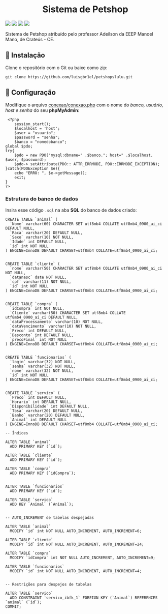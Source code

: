 <h1 align="center">Sistema de Petshop</h1>

<a href="https://www.php.net/downloads"><img src="https://img.shields.io/badge/PHP-v8.0.2-blue"></a>
<a href="https://pt.wikipedia.org/wiki/HTML5"><img src="https://img.shields.io/badge/HTML-v5-yellow"></a>
<a href="https://pt.wikipedia.org/wiki/CSS3"><img src="https://img.shields.io/badge/CSS-v3-red"></a>
<a href="https://www.phpmyadmin.net/downloads/"><img src="https://img.shields.io/badge/phpMyAdmin-v5.0.4-yellowgreen"></a>

Sistema de Petshop atribuído pelo professor Adeilson da EEEP Manoel Mano, de Crateús - CE.
 
 ## 🚩 Instalação
 
 Clone o repositório com o Git ou baixe como zip:
 ```
 git clone https://github.com/luisgbr1el/petshopslulu.git
 ```
 
 ## 🚩 Configuração
 
 Modifique o arquivo <a href="https://github.com/luisgbr1el/petshopslulu/blob/main/conexao/conexao.php">conexao/conexao.php</a> com o nome do *banco, usuário, host e senha* do seu **phpMyAdmin**:
 
```
 <?php 
    session_start();
    $localhost = 'host';
    $user = "usuario";
    $password = "senha";
    $banco = "nomedobanco";
global $pdo;
try{
    $pdo = new PDO("mysql:dbname=" .$banco."; host=" .$localhost, $user, $password);
    $pdo-> setAttribute(PDO:: ATTR_ERRMODE, PDO::ERRMODE_EXCEPTION);
}catch(PDOException $e){
    echo "ERRO: ", $e->getMessage();
    exit;
}
?>
```

### Estrutura do banco de dados
Insira esse código `.sql` na aba **SQL** do banco de dados criado:

```
CREATE TABLE `animal` (
  `Nome` varchar(60) CHARACTER SET utf8mb4 COLLATE utf8mb4_0900_ai_ci DEFAULT NULL,
  `Raca` varchar(20) DEFAULT NULL,
  `Sexo` varchar(10) NOT NULL,
  `Idade` int DEFAULT NULL,
  `id` int NOT NULL
) ENGINE=InnoDB DEFAULT CHARSET=utf8mb4 COLLATE=utf8mb4_0900_ai_ci;


CREATE TABLE `cliente` (
  `nome` varchar(50) CHARACTER SET utf8mb4 COLLATE utf8mb4_0900_ai_ci NOT NULL,
  `datanasc` date NOT NULL,
  `cpf` varchar(11) NOT NULL,
  `id` int NOT NULL
) ENGINE=InnoDB DEFAULT CHARSET=utf8mb4 COLLATE=utf8mb4_0900_ai_ci;


CREATE TABLE `compra` (
  `idCompra` int NOT NULL,
  `Cliente` varchar(50) CHARACTER SET utf8mb4 COLLATE utf8mb4_0900_ai_ci DEFAULT NULL,
  `dataProcessamento` varchar(10) NOT NULL,
  `dataVencimento` varchar(10) NOT NULL,
  `Preco` int DEFAULT NULL,
  `Desconto` int DEFAULT NULL,
  `precoFinal` int NOT NULL
) ENGINE=InnoDB DEFAULT CHARSET=utf8mb4 COLLATE=utf8mb4_0900_ai_ci;


CREATE TABLE `funcionarios` (
  `login` varchar(32) NOT NULL,
  `senha` varchar(32) NOT NULL,
  `nome` varchar(32) NOT NULL,
  `id` int NOT NULL
) ENGINE=InnoDB DEFAULT CHARSET=utf8mb4 COLLATE=utf8mb4_0900_ai_ci;


CREATE TABLE `servico` (
  `Preco` int DEFAULT NULL,
  `Horario` int DEFAULT NULL,
  `Disponibilidade` int DEFAULT NULL,
  `Tosa` varchar(20) DEFAULT NULL,
  `Banho` varchar(20) DEFAULT NULL,
  `Animal` int DEFAULT NULL
) ENGINE=InnoDB DEFAULT CHARSET=utf8mb4 COLLATE=utf8mb4_0900_ai_ci;

-- Índices

ALTER TABLE `animal`
  ADD PRIMARY KEY (`id`);

ALTER TABLE `cliente`
  ADD PRIMARY KEY (`id`);

ALTER TABLE `compra`
  ADD PRIMARY KEY (`idCompra`);


ALTER TABLE `funcionarios`
  ADD PRIMARY KEY (`id`);

ALTER TABLE `servico`
  ADD KEY `Animal` (`Animal`);


-- AUTO_INCREMENT de tabelas despejadas

ALTER TABLE `animal`
  MODIFY `id` int NOT NULL AUTO_INCREMENT, AUTO_INCREMENT=6;

ALTER TABLE `cliente`
  MODIFY `id` int NOT NULL AUTO_INCREMENT, AUTO_INCREMENT=24;

ALTER TABLE `compra`
  MODIFY `idCompra` int NOT NULL AUTO_INCREMENT, AUTO_INCREMENT=9;

ALTER TABLE `funcionarios`
  MODIFY `id` int NOT NULL AUTO_INCREMENT, AUTO_INCREMENT=4;


-- Restrições para despejos de tabelas

ALTER TABLE `servico`
  ADD CONSTRAINT `servico_ibfk_1` FOREIGN KEY (`Animal`) REFERENCES `animal` (`id`);
COMMIT;
```
